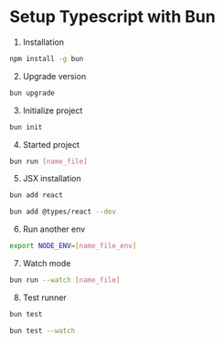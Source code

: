 # Setup Typescript with Bun

1. Installation

```bash
npm install -g bun
```

2. Upgrade version

```bash
bun upgrade
```

3. Initialize project

```bash
bun init
```

4. Started project

```bash
bun run [name_file]
```

5. JSX installation

```bash
bun add react
```

```bash
bun add @types/react --dev
```

6. Run another env

```bash
export NODE_ENV=[name_file_env]
```

7. Watch mode

```bash
bun run --watch [name_file]
```

8. Test runner

```bash
bun test
```

```bash
bun test --watch
```
